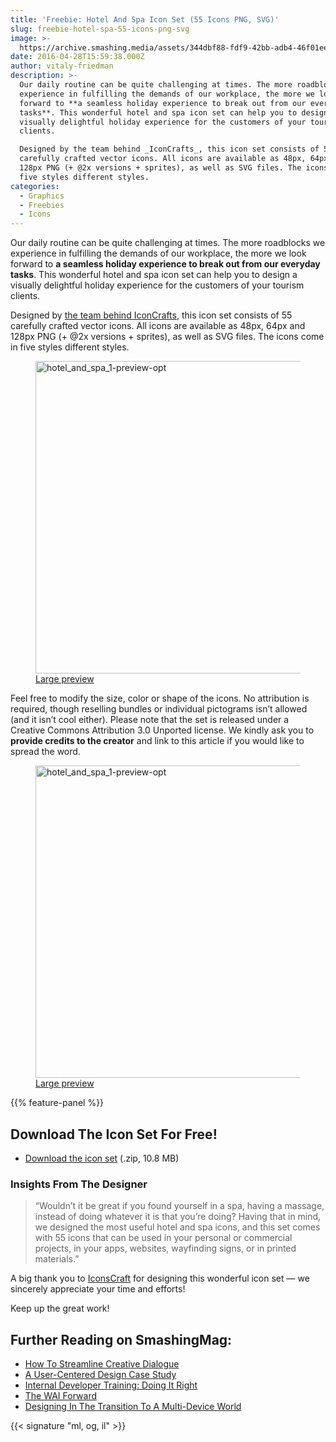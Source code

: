 ```yaml
---
title: 'Freebie: Hotel And Spa Icon Set (55 Icons PNG, SVG)'
slug: freebie-hotel-spa-55-icons-png-svg
image: >-
  https://archive.smashing.media/assets/344dbf88-fdf9-42bb-adb4-46f01eedd629/a0652ed4-8e1c-4078-baa9-b98296f51f46/hot-spa-frontpage.jpg
date: 2016-04-28T15:59:38.000Z
author: vitaly-friedman
description: >-
  Our daily routine can be quite challenging at times. The more roadblocks we
  experience in fulfilling the demands of our workplace, the more we look
  forward to **a seamless holiday experience to break out from our everyday
  tasks**. This wonderful hotel and spa icon set can help you to design a
  visually delightful holiday experience for the customers of your tourism
  clients.

  Designed by the team behind _IconCrafts_, this icon set consists of 55
  carefully crafted vector icons. All icons are available as 48px, 64px and
  128px PNG (+ @2x versions + sprites), as well as SVG files. The icons come in
  five styles different styles.
categories:
  - Graphics
  - Freebies
  - Icons
---
```

Our daily routine can be quite challenging at times. The more roadblocks we experience in fulfilling the demands of our workplace, the more we look forward to <strong>a seamless holiday experience to break out from our everyday tasks</strong>. This wonderful hotel and spa icon set can help you to design a visually delightful holiday experience for the customers of your tourism clients.

Designed by <a href="https://iconcrafts.com/">the team behind IconCrafts</a>, this icon set consists of 55 carefully crafted vector icons. All icons are available as 48px, 64px and 128px PNG (+ @2x versions + sprites), as well as SVG files. The icons come in five styles different styles.</p>

<figure><a href="https://archive.smashing.media/assets/344dbf88-fdf9-42bb-adb4-46f01eedd629/46e441c3-2c0a-4c7a-89f7-8abfc98c18ba/hotel-and-spa-1-opt.png"><img loading="lazy" decoding="async"  src="https://archive.smashing.media/assets/344dbf88-fdf9-42bb-adb4-46f01eedd629/4a6a6d3d-49ff-4234-8af8-da2ab736e2e6/hotel-and-spa-1-preview-opt.png" alt="hotel_and_spa_1-preview-opt" width="500" /></a><figcaption><a href="https://archive.smashing.media/assets/344dbf88-fdf9-42bb-adb4-46f01eedd629/46e441c3-2c0a-4c7a-89f7-8abfc98c18ba/hotel-and-spa-1-opt.png">Large preview</a></figcaption></figure>

Feel free to modify the size, color or shape of the icons. No attribution is required, though reselling bundles or individual pictograms isn’t allowed (and it isn’t cool either). Please note that the set is released under a Creative Commons Attribution 3.0 Unported license. We kindly ask you to <strong>provide credits to the creator</strong> and link to this article if you would like to spread the word.</p>

<figure><a href="https://archive.smashing.media/assets/344dbf88-fdf9-42bb-adb4-46f01eedd629/02929f85-d1f7-4536-a93a-1f96bd21ccd1/hotel-and-spa-2-opt.png"><img loading="lazy" decoding="async"  src="https://archive.smashing.media/assets/344dbf88-fdf9-42bb-adb4-46f01eedd629/0b080b4f-8a13-408d-a88a-6ced162a46ee/hotel-and-spa-2-preview-opt.png" alt="hotel_and_spa_1-preview-opt" width="500" /></a><figcaption><a href="https://archive.smashing.media/assets/344dbf88-fdf9-42bb-adb4-46f01eedd629/02929f85-d1f7-4536-a93a-1f96bd21ccd1/hotel-and-spa-2-opt.png">Large preview</a></figcaption></figure>

{{% feature-panel %}}

## Download The Icon Set For Free!

*   [Download the icon set](https://smashingmagazine.com/provide/Freebies/freebie-2016-hotel-spa-icons.zip) (.zip, 10.8 MB)

### Insights From The Designer

<blockquote>“Wouldn’t it be great if you found yourself in a spa, having a massage, instead of doing whatever it is that you’re doing? Having that in mind, we designed the most useful hotel and spa icons, and this set comes with 55 icons that can be used in your personal or commercial projects, in your apps, websites, wayfinding signs, or in printed materials.”</blockquote>

A big thank you to <a href="https://iconcrafts.com/">IconsCraft</a> for designing this wonderful icon set — we sincerely appreciate your time and efforts!

Keep up the great work!

## <span class="rh">Further Reading</span> on SmashingMag:

*   <span>[How To Streamline Creative Dialogue](https://www.smashingmagazine.com/2015/02/how-to-streamline-creative-dialogue/)</span>
*   <span>[A User-Centered Design Case Study](https://www.smashingmagazine.com/2014/12/the-more-you-fail-the-greater-your-success/)</span>
*   <span>[Internal Developer Training: Doing It Right](https://www.smashingmagazine.com/2014/09/internal-developer-training-doing-it-right/)</span>
*   <span>[The WAI Forward](https://www.smashingmagazine.com/2014/07/the-wai-forward/)</span>
*   <span>[Designing In The Transition To A Multi-Device World](https://www.smashingmagazine.com/2013/02/designing-in-transition-to-multi-device/)</span>

{{< signature "ml, og, il" >}}

